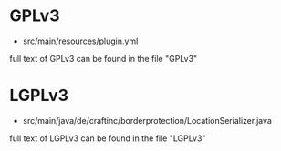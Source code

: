 # GPLv3
* src/main/resources/plugin.yml

full text of GPLv3 can be found in the file "GPLv3"


# LGPLv3
* src/main/java/de/craftinc/borderprotection/LocationSerializer.java

full text of LGPLv3 can be found in the file "LGPLv3"
